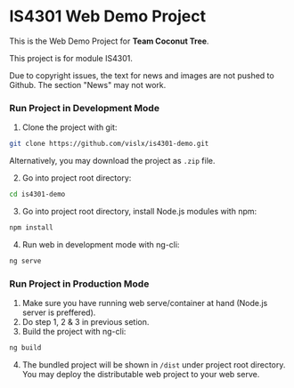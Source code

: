 # IS4301 Web Demo Project
This is the Web Demo Project for **Team Coconut Tree**.

This project is for module IS4301.

Due to copyright issues, the text for news and images are not pushed to Github. The section "News" may not work.

### Run Project in Development Mode
1. Clone the project with git:

```bash
git clone https://github.com/vislx/is4301-demo.git
```

Alternatively, you may download the project as `.zip` file.

2. Go into project root directory:
```bash
cd is4301-demo
```
3. Go into project root directory, install Node.js modules with npm:
```bash
npm install
```
4. Run web in development mode with ng-cli:
```bash
ng serve
```

### Run Project in Production Mode
1. Make sure you have running web serve/container at hand (Node.js server is preffered).
2. Do step 1, 2 & 3 in previous setion.
3. Build the project with ng-cli:
```bash
ng build
```
4. The bundled project will be shown in `/dist` under project root directory. You may deploy the distributable web project to your web serve.